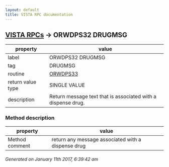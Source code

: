 ```yaml
---
layout: default
title: VISTA RPC documentation
---
```




## [VISTA RPCs](TableOfContent.md) &#8594; ORWDPS32 DRUGMSG 

 property | value 
--- | --- 
 label | ORWDPS32 DRUGMSG
 tag | DRUGMSG
 routine | [ORWDPS33](http://code.osehra.org/dox/Routine_ORWDPS33_source.html)
 return value type | SINGLE VALUE
 description | Return message text that is associated with a dispense drug.


### Method description

 property | value 
--- | --- 
 Method comment | return any message associated with a dispense drug




 ###### Generated on January 11th 2017, 6:39:42 am